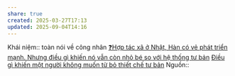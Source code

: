 ```yaml
---
share: true
created: 2025-03-27T17:13
updated: 2025-09-04T14:16
---
```

Khái niệm:: 
toàn nói về công nhân
[❓Hợp tác xã ở Nhật, Hàn có vẻ phát triển mạnh. Nhưng điều gì khiến nó vẫn còn nhỏ bé so với hệ thống tư bản](./%E2%9D%93H%E1%BB%A3p%20t%C3%A1c%20x%C3%A3%20%E1%BB%9F%20Nh%E1%BA%ADt,%20H%C3%A0n%20c%C3%B3%20v%E1%BA%BB%20ph%C3%A1t%20tri%E1%BB%83n%20m%E1%BA%A1nh.%20Nh%C6%B0ng%20%C4%91i%E1%BB%81u%20g%C3%AC%20khi%E1%BA%BFn%20n%C3%B3%20v%E1%BA%ABn%20c%C3%B2n%20nh%E1%BB%8F%20b%C3%A9%20so%20v%E1%BB%9Bi%20h%E1%BB%87%20th%E1%BB%91ng%20t%C6%B0%20b%E1%BA%A3n.md)
[Điều gì khiến một người không muốn từ bỏ thiết chế tư bản](../../../../%F0%9F%93%90D%E1%BB%B1%20%C3%A1n/Gi%C3%BAp%20nhau%20tho%C3%A1t%20n%E1%BB%A3/Ng%C6%B0%E1%BB%9Di%20th%E1%BB%A5%20h%C6%B0%E1%BB%9Fng/%C4%90i%E1%BB%81u%20g%C3%AC%20khi%E1%BA%BFn%20m%E1%BB%99t%20ng%C6%B0%E1%BB%9Di%20kh%C3%B4ng%20mu%E1%BB%91n%20t%E1%BB%AB%20b%E1%BB%8F%20thi%E1%BA%BFt%20ch%E1%BA%BF%20t%C6%B0%20b%E1%BA%A3n.md)
Nguồn:: 